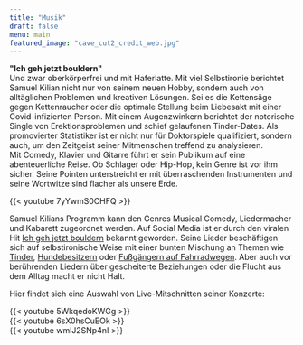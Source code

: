 ```yaml
---
title: "Musik"
draft: false
menu: main
featured_image: "cave_cut2_credit_web.jpg"
---
```


**"Ich geh jetzt bouldern"**   
Und zwar oberkörperfrei und mit Haferlatte. Mit viel Selbstironie berichtet Samuel Kilian nicht nur von seinem neuen Hobby, sondern auch von alltäglichen Problemen und kreativen Lösungen. Sei es die Kettensäge gegen Kettenraucher oder die optimale Stellung beim Liebesakt mit einer Covid-infizierten Person. Mit einem Augenzwinkern berichtet der notorische Single von Erektionsproblemen und schief gelaufenen Tinder-Dates. Als promovierter Statistiker ist er nicht nur für Doktorspiele qualifiziert, sondern auch, um den Zeitgeist seiner Mitmenschen treffend zu analysieren.  
Mit Comedy, Klavier und Gitarre führt er sein Publikum auf eine abenteuerliche Reise. Ob Schlager oder Hip-Hop, kein Genre ist vor ihm sicher. Seine Pointen unterstreicht er mit überraschenden Instrumenten und seine Wortwitze sind flacher als unsere Erde.


{{< youtube 7yYwmS0CHFQ >}}
&nbsp;  

Samuel Kilians Programm kann den Genres Musical Comedy, Liedermacher und Kabarett zugeordnet werden. Auf Social Media ist er durch den viralen Hit [Ich geh jetzt bouldern](https://www.instagram.com/reel/CvMXyCHohkO/?utm_source=ig_web_copy_link&igsh=MzRlODBiNWFlZA==) bekannt geworden. Seine Lieder beschäftigen sich auf selbstironische Weise mit einer bunten Mischung an Themen wie [Tinder](https://www.instagram.com/reel/C0XNh8oMvl8/?utm_source=ig_web_copy_link&igsh=MzRlODBiNWFlZA==), [Hundebesitzern](https://www.instagram.com/reel/C0hr5Nus6QR/?utm_source=ig_web_copy_link&igsh=MzRlODBiNWFlZA==) oder [Fußgängern auf Fahrradwegen](https://www.instagram.com/reel/Czos7wNMEEN/?utm_source=ig_web_copy_link&igsh=MzRlODBiNWFlZA==). Aber auch vor berührenden Liedern über gescheiterte Beziehungen oder die Flucht aus dem Alltag macht er nicht Halt.

Hier findet sich eine Auswahl von Live-Mitschnitten seiner Konzerte:

{{< youtube 5WkqedoKWGg >}}
&nbsp;  
{{< youtube 6sX0hsCuEOk >}}
&nbsp;  
{{< youtube wmlJ2SNp4nI >}}